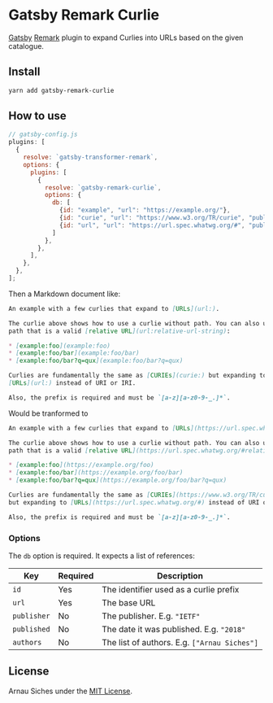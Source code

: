 # Gatsby Remark Curlie

[Gatsby](https://www.gatsbyjs.org/) [Remark](https://remark.js.org/) plugin to
expand Curlies into URLs based on the given catalogue.

## Install

```sh
yarn add gatsby-remark-curlie
```

## How to use

```javascript
// gatsby-config.js
plugins: [
  {
    resolve: `gatsby-transformer-remark`,
    options: {
      plugins: [
        {
          resolve: `gatsby-remark-curlie`,
          options: {
            db: [
              {id: "example", "url": "https://example.org/"},
              {id: "curie", "url": "https://www.w3.org/TR/curie", "publisher": "W3C", "published": "2010"},
              {id: "url", "url": "https://url.spec.whatwg.org/#", "publisher": "WHATWG"},
            ]
          },
        },
      ],
    },
  },
];
```

Then a Markdown document like:

```markdown
An example with a few curlies that expand to [URLs](url:).

The curlie above shows how to use a curlie without path. You can also use any
path that is a valid [relative URL](url:relative-url-string):

* [example:foo](example:foo)
* [example:foo/bar](example:foo/bar)
* [example:foo/bar?q=qux](example:foo/bar?q=qux)

Curlies are fundamentally the same as [CURIEs](curie:) but expanding to
[URLs](url:) instead of URI or IRI.

Also, the prefix is required and must be `[a-z][a-z0-9-_.]*`.
```

Would be tranformed to


```markdown
An example with a few curlies that expand to [URLs](https://url.spec.whatwg.org/#).

The curlie above shows how to use a curlie without path. You can also use any
path that is a valid [relative URL](https://url.spec.whatwg.org/#relative-url-string):

* [example:foo](https://example.org/foo)
* [example:foo/bar](https://example.org/foo/bar)
* [example:foo/bar?q=qux](https://example.org/foo/bar?q=qux)

Curlies are fundamentally the same as [CURIEs](https://www.w3.org/TR/curie)
but expanding to [URLs](https://url.spec.whatwg.org/#) instead of URI or IRI.

Also, the prefix is required and must be `[a-z][a-z0-9-_.]*`.
```


### Options

The `db` option is required. It expects a list of references:

|Key|Required|Description|
|-|-|-|
|`id`|Yes|The identifier used as a curlie prefix|
|`url`|Yes|The base URL|
|`publisher`|No|The publisher. E.g. `"IETF"`|
|`published`|No|The date it was published. E.g. `"2018"`|
|`authors`|No|The list of authors. E.g. `["Arnau Siches"]`|


## License

Arnau Siches under the [MIT License](LICENSE).
